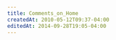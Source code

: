 ```yaml
---
title: Comments_on_Home
createdAt: 2010-05-12T09:37-04:00
editedAt: 2014-09-28T19:05-04:00
---
```




